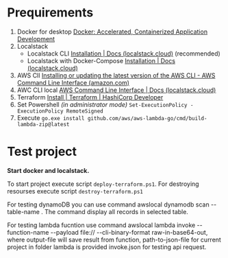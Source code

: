 # Prequirements

1.  Docker for desktop [Docker: Accelerated, Containerized Application Development](https://www.docker.com/)
2.  Localstack
    - Localstack CLI [Installation | Docs (localstack.cloud)](https://docs.localstack.cloud/getting-started/installation/#localstack-cli) (recommended)
    - Localstack with Docker-Compose [Installation | Docs (localstack.cloud)](https://docs.localstack.cloud/getting-started/installation/#docker-compose)
3.  AWS ClI [Installing or updating the latest version of the AWS CLI - AWS Command Line Interface (amazon.com)](https://docs.aws.amazon.com/cli/latest/userguide/getting-started-install.html)
4.  AWC CLI local [AWS Command Line Interface | Docs (localstack.cloud)](https://docs.localstack.cloud/user-guide/integrations/aws-cli/#:~:text=LocalStack%20AWS%20CLI%20%28awslocal%29%20awslocal%20is%20a%20thin,source%20code%20can%20be%20found%20on%20GitHub%3A%20https%3A%2F%2Fgithub.com%2Flocalstack%2Fawscli-local)
5.  Terraform [Install | Terraform | HashiCorp Developer](https://developer.hashicorp.com/terraform/downloads)
6.  Set Powershell _(in administrator mode)_ `Set-ExecutionPolicy -ExecutionPolicy RemoteSigned`
7.  Execute `go.exe install github.com/aws/aws-lambda-go/cmd/build-lambda-zip@latest`

# Test project

**Start docker and localstack.**

To start project execute script `deploy-terraform.ps1`.
For destroying resourses execute script `destroy-terraform.ps1`

For testing dynamoDB you can use command awslocal dynamodb scan --table-name <table-name>. The command display all records in selected table.

For testing lambda fucntion use command awslocal lambda invoke --function-name <function-name> <output-file> --payload file://<path-to-json-file> --cli-binary-format raw-in-base64-out, where output-file will save result from function, path-to-json-file for current project in folder lambda is provided invoke.json for testing api request.
